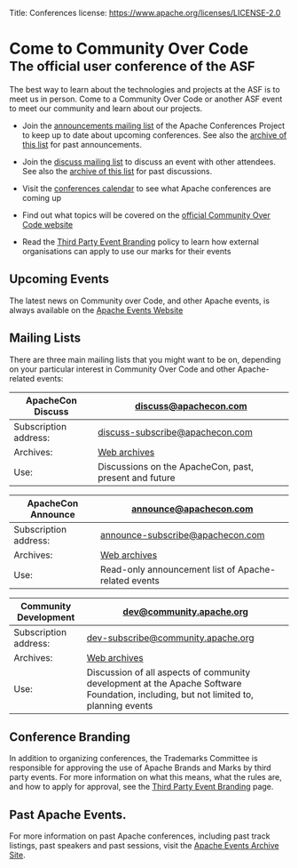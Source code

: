 Title: Conferences
license: https://www.apache.org/licenses/LICENSE-2.0

# Come to Community Over Code<br /><span class="alt"><small>The official user conference of the ASF</small></span>

The best way to learn about the technologies and projects at the ASF is to
meet us in person. Come to a Community Over Code or another ASF event to meet our
community and learn about our projects.

- Join the [announcements mailing
list](mailto:announce-subscribe@apachecon.com) of the Apache Conferences
Project to keep up to date about upcoming conferences. See also the [archive of this list](https://lists.apache.org/list.html?announce@apachecon.com) for past announcements.

- Join the [discuss mailing list](mailto:discuss-subscribe@apachecon.com) to discuss an event with other attendees. See also the [archive of this list](https://lists.apache.org/list.html?apachecon-discuss@apache.org) for past discussions.

- Visit the [conferences calendar](http://community.apache.org/calendars/conferences.html) 
to see what Apache conferences are coming up

- Find out what topics will be covered on the [official Community Over
  Code website](https://communityovercode.org/) 

- Read the [Third Party Event Branding](/foundation/marks/events.html) policy to learn how
 external organisations can apply to use our marks for their events

<a name="apachecon"></a>
## Upcoming Events

The latest news on Community over Code, and other Apache events, is always available on the [Apache Events Website](https://events.apache.org/)

<a name="mailinglists"></a>
## Mailing Lists

There are three main mailing lists that you might want to be on, depending on your particular interest in Community Over Code and other Apache-related events:

| ApacheCon Discuss | discuss@apachecon.com |
|-------------------|------------------------------|
| Subscription address: | [discuss-subscribe@apachecon.com](mailto:discuss-subscribe@apachecon.com) |
| Archives: | [Web archives](https://lists.apache.org/list.html?discuss@apachecon.com) |
| Use: | Discussions on the ApacheCon, past, present and future |

| ApacheCon Announce | announce@apachecon.com |
|-------------------|------------------------------|
| Subscription address: | [announce-subscribe@apachecon.com](mailto:announce-subscribe@apachecon.com) |
| Archives: | [Web archives](https://lists.apache.org/list.html?announce@apachecon.com) |
| Use: | Read-only announcement list of Apache-related events |

| Community Development | dev@community.apache.org |
|-------------------|------------------------------|
| Subscription address: | [dev-subscribe@community.apache.org](mailto:dev-subscribe@community.apache.org) |
| Archives: | [Web archives](https://lists.apache.org/list.html?dev@community.apache.org) |
| Use: | Discussion of all aspects of community development at the Apache Software Foundation, including, but not limited to, planning events |

<a name="conference-branding"></a>
## Conference Branding
In addition to organizing conferences, the Trademarks Committee is responsible for approving the use of
Apache Brands and Marks by third party events. For more information on what this means, what the rules are,
and how to apply for approval, see the [Third Party Event Branding](/foundation/marks/events.html) page.

<a name="past-apachecons"></a>
## Past Apache Events.

For more information on past Apache conferences, including past track listings, past speakers and
past sessions, visit the [Apache Events Archive Site](https://apachecon.com/history.html).

